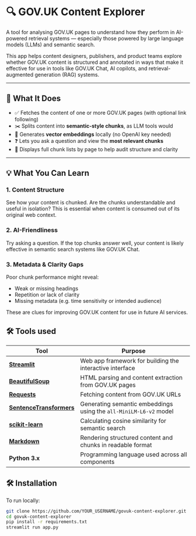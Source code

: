 # 🔍 GOV.UK Content Explorer

A tool for analysing GOV.UK pages to understand how they perform in AI-powered retrieval systems — especially those powered by large language models (LLMs) and semantic search.

This app helps content designers, publishers, and product teams explore whether GOV.UK content is structured and annotated in ways that make it effective for use in tools like GOV.UK Chat, AI copilots, and retrieval-augmented generation (RAG) systems.

---

## 🚀 What It Does

- ✅ Fetches the content of one or more GOV.UK pages (with optional link following)
- ✂️ Splits content into **semantic-style chunks**, as LLM tools would
- 🧠 Generates **vector embeddings** locally (no OpenAI key needed)
- ❓ Lets you ask a question and view the **most relevant chunks**
- 📄 Displays full chunk lists by page to help audit structure and clarity

---

## 💡 What You Can Learn

### 1. Content Structure
See how your content is chunked. Are the chunks understandable and useful in isolation? This is essential when content is consumed out of its original web context.

### 2. AI-Friendliness
Try asking a question. If the top chunks answer well, your content is likely effective in semantic search systems like GOV.UK Chat.

### 3. Metadata & Clarity Gaps
Poor chunk performance might reveal:
- Weak or missing headings
- Repetition or lack of clarity
- Missing metadata (e.g. time sensitivity or intended audience)

These are clues for improving GOV.UK content for use in future AI services.

## 🛠️ Tools used
| Tool                                                                | Purpose                                                           |
| ------------------------------------------------------------------- | ----------------------------------------------------------------- |
| **[Streamlit](https://streamlit.io/)**                              | Web app framework for building the interactive interface          |
| **[BeautifulSoup](https://www.crummy.com/software/BeautifulSoup/)** | HTML parsing and content extraction from GOV.UK pages             |
| **[Requests](https://docs.python-requests.org/)**                   | Fetching content from GOV.UK URLs                                 |
| **[SentenceTransformers](https://www.sbert.net/)**                  | Generating semantic embeddings using the `all-MiniLM-L6-v2` model |
| **[scikit-learn](https://scikit-learn.org/)**                       | Calculating cosine similarity for semantic search                 |
| **[Markdown](https://www.markdownguide.org/)**                      | Rendering structured content and chunks in readable format        |
| **Python 3.x**                                                      | Programming language used across all components                   |

## 🛠️ Installation

To run locally:

```bash
git clone https://github.com/YOUR_USERNAME/govuk-content-explorer.git
cd govuk-content-explorer
pip install -r requirements.txt
streamlit run app.py
